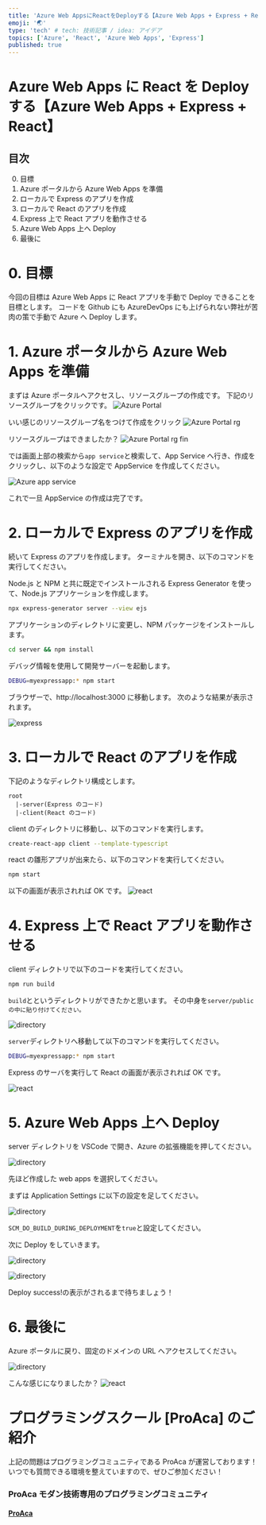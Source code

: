 ```yaml
---
title: 'Azure Web AppsにReactをDeployする【Azure Web Apps + Express + React】'
emoji: '🌏'
type: 'tech' # tech: 技術記事 / idea: アイデア
topics: ['Azure', 'React', 'Azure Web Apps', 'Express']
published: true
---
```


# Azure Web Apps に React を Deploy する【Azure Web Apps + Express + React】

## 目次

0. 目標
1. Azure ポータルから Azure Web Apps を準備
2. ローカルで Express のアプリを作成
3. ローカルで React のアプリを作成
4. Express 上で React アプリを動作させる
5. Azure Web Apps 上へ Deploy
6. 最後に

# 0. 目標

今回の目標は Azure Web Apps に React アプリを手動で Deploy できることを目標とします。
コードを Github にも AzureDevOps にも上げられない弊社が苦肉の策で手動で Azure へ Deploy します。

# 1. Azure ポータルから Azure Web Apps を準備

まずは Azure ポータルへアクセスし、リソースグループの作成です。
下記のリソースグループをクリックです。
![Azure Portal](/images/azure_express_react/azure_portal.png)

いい感じのリソースグループ名をつけて作成をクリック
![Azure Portal rg](/images/azure_express_react/rg_make.png)

リソースグループはできましたか？
![Azure Portal rg fin](/images/azure_express_react/rg_fin.png)

では画面上部の検索から`app service`と検索して、App Service へ行き、作成をクリックし、以下のような設定で AppService を作成してください。

![Azure app service](/images/azure_express_react/app_service.png)

これで一旦 AppService の作成は完了です。

# 2. ローカルで Express のアプリを作成

続いて Express のアプリを作成します。
ターミナルを開き、以下のコマンドを実行してください。

Node.js と NPM と共に既定でインストールされる Express Generator を使って、Node.js アプリケーションを作成します。

```bash
npx express-generator server --view ejs
```

アプリケーションのディレクトリに変更し、NPM パッケージをインストールします。

```bash
cd server && npm install
```

デバッグ情報を使用して開発サーバーを起動します。

```bash
DEBUG=myexpressapp:* npm start
```

ブラウザーで、http://localhost:3000 に移動します。 次のような結果が表示されます。

![express](/images/azure_express_react/express.png)

# 3. ローカルで React のアプリを作成

下記のようなディレクトリ構成とします。

```
root
  |-server(Express のコード)
  |-client(React のコード)
```

client のディレクトリに移動し、以下のコマンドを実行します。

```bash
create-react-app client --template-typescript
```

react の雛形アプリが出来たら、以下のコマンドを実行してください。

```bash
npm start
```

以下の画面が表示されれば OK です。
![react](/images/azure_express_react/react.png)

# 4. Express 上で React アプリを動作させる

client ディレクトリで以下のコードを実行してください。

```bash
npm run build
```

`build`とというディレクトリができたかと思います。
その中身を`server/publicの中に貼り付けてください。`

![directory](/images/azure_express_react/directory.png)

`server`ディレクトリへ移動して以下のコマンドを実行してください。

```bash
DEBUG=myexpressapp:* npm start
```

Express のサーバを実行して React の画面が表示されれば OK です。

![react](/images/azure_express_react/react.png)

# 5. Azure Web Apps 上へ Deploy

server ディレクトリを VSCode で開き、Azure の拡張機能を押してください。

![directory](/images/azure_express_react/azure_extent.png)

先ほど作成した web apps を選択してください。

まずは Application Settings に以下の設定を足してください。

![directory](/images/azure_express_react/deploy_setting.png)

`SCM_DO_BUILD_DURING_DEPLOYMENT`を`true`と設定してください。

次に Deploy をしていきます。

![directory](/images/azure_express_react/azure_deploy.png)

![directory](/images/azure_express_react/deploy.png)

Deploy success!の表示がされるまで待ちましょう！

# 6. 最後に

Azure ポータルに戻り、固定のドメインの URL へアクセスしてください。

![directory](/images/azure_express_react/azure_portal_2.png)

こんな感じになりましたか？
![react](/images/azure_express_react/react.png)

# プログラミングスクール [ProAca] のご紹介

上記の問題はプログラミングコミュニティである ProAca が運営しております！
いつでも質問できる環境を整えていますので、ぜひご参加ください！

### ProAca モダン技術専用のプログラミングコミュニティ

#### [ProAca](https://proaca.vercel.app/)
